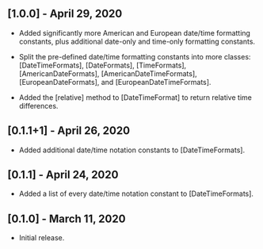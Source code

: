 ## [1.0.0] - April 29, 2020

* Added significantly more American and European date/time formatting constants,
plus additional date-only and time-only formatting constants.

* Split the pre-defined date/time formatting constants into more classes:
[DateTimeFormats], [DateFormats], [TimeFormats], [AmericanDateFormats],
[AmericanDateTimeFormats], [EuropeanDateFormats], and [EuropeanDateTimeFormats].

* Added the [relative] method to [DateTimeFormat] to return relative time differences.

## [0.1.1+1] - April 26, 2020

* Added additional date/time notation constants to [DateTimeFormats].

## [0.1.1] - April 24, 2020

* Added a list of every date/time notation constant to [DateTimeFormats].

## [0.1.0] - March 11, 2020

* Initial release.
